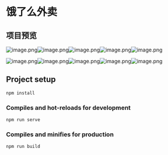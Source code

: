 # 饿了么外卖



## 项目预览

![image.png](https://shawn-pics-1302230919.cos.ap-shanghai.myqcloud.com/img/1594893204456-5ee21c2a-beb3-460d-8ef7-337b5495bca8.png)![image.png](https://shawn-pics-1302230919.cos.ap-shanghai.myqcloud.com/img/1594893063931-8ac324f8-cd4f-4f01-8751-302533da2035.png)![image.png](https://shawn-pics-1302230919.cos.ap-shanghai.myqcloud.com/img/1594893235036-b9938f48-8ff2-428a-b202-0e55c8e40593.png)![image.png](https://shawn-pics-1302230919.cos.ap-shanghai.myqcloud.com/img/1594893255968-dfbe696f-f1d6-4c38-9f86-3965e9812f64.png)![image.png](https://shawn-pics-1302230919.cos.ap-shanghai.myqcloud.com/img/1594893279362-15097cb2-aec9-409d-a140-a27fca82c4b1.png)

![image.png](https://shawn-pics-1302230919.cos.ap-shanghai.myqcloud.com/img/1594893316153-cc919cd4-31d1-458d-9866-db248846fcbf.png)![image.png](https://shawn-pics-1302230919.cos.ap-shanghai.myqcloud.com/img/1594893345860-7420c842-8eb0-4c5a-8ae0-0c2a70702861.png)![image.png](https://shawn-pics-1302230919.cos.ap-shanghai.myqcloud.com/img/1594893386942-0bf7b4b7-a2d3-4376-973e-2c1ff6ecd7bd.png)![image.png](https://shawn-pics-1302230919.cos.ap-shanghai.myqcloud.com/img/1594893406169-946d9e8f-672d-46a4-988a-6f469299b0e3.png)![image.png](https://shawn-pics-1302230919.cos.ap-shanghai.myqcloud.com/img/1594893132479-b833fd76-68be-4c55-adcc-85f14f5df07a.png)







## Project setup
```
npm install
```

### Compiles and hot-reloads for development
```
npm run serve
```

### Compiles and minifies for production
```
npm run build
```


